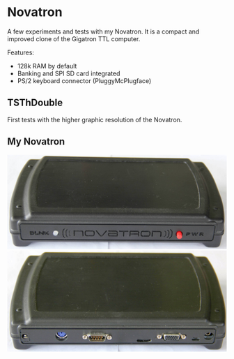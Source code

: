 # Novatron
A few experiments and tests with my Novatron. It is a compact and improved clone of the Gigatron TTL computer.

Features:
- 128k RAM by default
- Banking and SPI SD card integrated
- PS/2 keyboard connector (PluggyMcPlugface)

## TSThDouble
First tests with the higher graphic resolution of the Novatron.

## My Novatron
![novatron front](./picture/novatron-front.jpg)
![novatron back](./picture/novatron-back.jpg)
